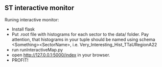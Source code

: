ST interactive monitor
-------------------

Runing interactive monitor:
- Install flask
- Put .root file with histograms for each sector to the data/ folder. Pay attention, that histograms in your tuple should be named using schema \<Something\>\<SectorName\>, i.e. Very\_Interesting\_Hist\_TTaURegionA22
- run runInteractiveMap.py 
- open http://127.0.0.1:5000/index in your browser.
- PROFIT!
